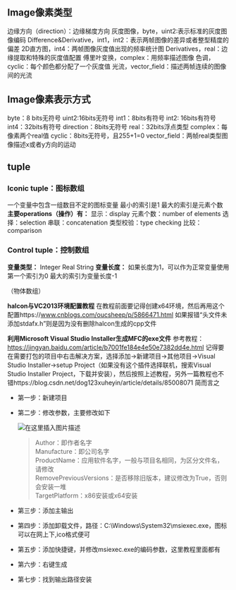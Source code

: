 ## Image像素类型
边缘方向（direction）：边缘梯度方向
灰度图像，byte，uint2:表示标准的灰度图像编码
Difference&Derivative，int1，int2：表示两帧图像的差异或者整型精度的偏差
2D直方图，int4：两帧图像灰度值出现的频率统计图
Derivatives，real：边缘提取和特殊的灰度值配置
傅里叶变换，complex：用频率描述图像
色调，cyclic：每个颜色都分配了一个灰度值
光流，vector_field：描述两帧连续的图像间的光流

## Image像素表示方式
byte：8 bits无符号
uint2:16bits无符号
int1：8bits有符号
int2: 16bits有符号
int4：32bits有符号
direction：8bits无符号
real：32bits浮点类型
complex：每像素两个real值
cyclic：8bits无符号，且255+1=0
vector_field：两帧real类型图像描述x或者y方向的运动

## tuple
### Iconic tuple：图标数组
一个变量中包含一组数目不定的图标变量
最小的索引是1
最大的索引是元素个数
**主要operations（操作）有：**
显示：display
元素个数：number of elements
选择：selection
串联：concatenation
类型校验：type checking
比较：comparison
### Control tuple：控制数组
**变量类型：**
Integer
Real
String
**变量长度：**
如果长度为1，可以作为正常变量使用
第一个索引为0
最大的索引为变量长度-1


（物体数组）

**halcon与VC2013环境配置教程**
在教程前面要记得创建x64环境，然后再用这个配置https://www.cnblogs.com/oucsheep/p/5866471.html
如果报错“头文件未添加stdafx.h”则是因为没有删除halcon生成的cpp文件


**利用Microsoft Visual Studio Installer生成MFC的exe文件**
参考教程：https://jingyan.baidu.com/article/b7001fe184e4e50e7382dd4e.html
记得要在需要打包的项目中右击解决方案，选择添加->新建项目->其他项目->Visual Studio Installer->setup Project（如果没有这个插件选择联机，搜索Visual Studio Installer Project，下载并安装），然后按照上述教程，另外一篇教程也不错https://blog.csdn.net/dog123xuheyin/article/details/85008071
简而言之
* 第一步：新建项目
* 第二步：修改参数，主要修改如下  

  ![在这里插入图片描述](https://img-blog.csdnimg.cn/20190717170101322.png?x-oss-process=image/watermark,type_ZmFuZ3poZW5naGVpdGk,shadow_10,text_aHR0cHM6Ly9ibG9nLmNzZG4ubmV0L1RoZXJhX3Fpbmc=,size_16,color_FFFFFF,t_70)

    > Author：即作者名字  
    Manufacture：即公司名字  
    ProductName：应用软件名字，一般与项目名相同，为区分文件名，请修改  
    RemovePreviousVersions：是否移除旧版本，建议修改为True，否则会安装一堆  
    TargetPlatform：x86安装或x64安装
* 第三步：添加主输出
* 第四步：添加卸载文件，路径：C:\Windows\System32\msiexec.exe，图标可以在网上下,ico格式便可
* 第五步：添加快捷键，并修改msiexec.exe的编码参数，这里教程里面都有
* 第六步：右键生成
* 第七步：找到输出路径安装

